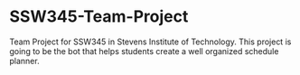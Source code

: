 # SSW345-Team-Project
Team Project for SSW345 in Stevens Institute of Technology. This project is going to be the bot that helps students create a well organized schedule planner. 
